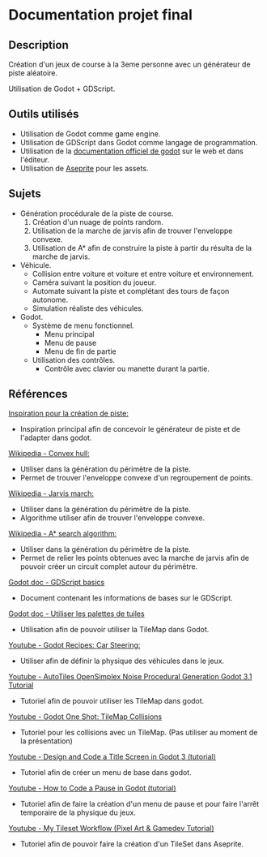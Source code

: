 # Documentation projet final

## Description

Création d'un jeux de course à la 3eme personne avec un générateur de piste aléatoire.

Utilisation de Godot + GDScript.

## Outils utilisés

- Utilisation de Godot comme game engine.
- Utilisation de GDScript dans Godot comme langage de programmation.
- Utilisation de la [documentation officiel de godot](https://docs.godotengine.org/en/stable/) sur le web et dans l'éditeur.
- Utilisation de [Aseprite](https://www.aseprite.org/) pour les assets.

## Sujets

- Génération procédurale de la piste de course.
  1. Création d'un nuage de points random.
  2. Utilisation de la marche de jarvis afin de trouver l'enveloppe convexe.
  3. Utilisation de A\* afin de construire la piste à partir du résulta de la marche de jarvis.
- Véhicule.
  - Collision entre voiture et voiture et entre voiture et environnement.
  - Caméra suivant la position du joueur.
  - Automate suivant la piste et complétant des tours de façon autonome.
  - Simulation réaliste des véhicules.
- Godot.
  - Système de menu fonctionnel.
    - Menu principal
    - Menu de pause
    - Menu de fin de partie
  - Utilisation des contrôles.
    - Contrôle avec clavier ou manette durant la partie.

## Références

[Inspiration pour la création de piste:](https://www.gamasutra.com/blogs/GustavoMaciel/20131229/207833/Generating_Procedural_Racetracks.php)

- Inspiration principal afin de concevoir le générateur de piste et de l'adapter dans godot.

[Wikipedia - Convex hull:](https://en.wikipedia.org/wiki/Convex_hull)

- Utiliser dans la génération du périmètre de la piste.
- Permet de trouver l'enveloppe convexe d'un regroupement de points.

[Wikipedia - Jarvis march:](https://en.wikipedia.org/wiki/Gift_wrapping_algorithm)

- Utiliser dans la génération du périmètre de la piste.
- Algorithme utiliser afin de trouver l'enveloppe convexe.

[Wikipedia - A\* search algorithm:](https://en.wikipedia.org/wiki/A*_search_algorithm)

- Utiliser dans la génération du périmètre de la piste.
- Permet de relier les points obtenues avec la marche de jarvis afin de pouvoir créer un circuit complet autour du périmètre.

[Godot doc - GDScript basics](https://docs.godotengine.org/en/stable/getting_started/scripting/gdscript/gdscript_basics.html)

- Document contenant les informations de bases sur le GDScript.

[Godot doc - Utiliser les palettes de tuiles](https://docs.godotengine.org/fr/stable/tutorials/2d/using_tilemaps.html)

- Utilisation afin de pouvoir utiliser la TileMap dans Godot.

[Youtube - Godot Recipes: Car Steering:](https://youtu.be/mJ1ZfGDTMCY)

- Utiliser afin de définir la physique des véhicules dans le jeux.

[Youtube - AutoTiles OpenSimplex Noise Procedural Generation Godot 3.1 Tutorial](https://youtu.be/SBDs8hbs43w)

- Tutoriel afin de pouvoir utiliser les TileMap dans godot.

[Youtube - Godot One Shot: TileMap Collisions](https://youtu.be/OzgK__VowVs)

- Tutoriel pour les collisions avec un TileMap. (Pas utiliser au moment de la présentation)

[Youtube - Design and Code a Title Screen in Godot 3 (tutorial)](https://youtu.be/sKuM5AzK-uA)

- Tutoriel afin de créer un menu de base dans godot.

[Youtube - How to Code a Pause in Godot (tutorial)](https://youtu.be/Jf7F3JhY9Fg)

- Tutoriel afin de faire la création d'un menu de pause et pour faire l'arrêt temporaire de la physique du jeux.

[Youtube - My Tileset Workflow (Pixel Art & Gamedev Tutorial)](https://youtu.be/btnH0x7_1g8)

- Tutoriel afin de pouvoir faire la création d'un TileSet dans Aseprite.
